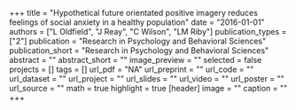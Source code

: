 +++
title = "Hypothetical future orientated positive imagery reduces feelings of social anxiety in a healthy population"
date = "2016-01-01"
authors = ["L Oldfield", "J Reay", "C Wilson", "LM Riby"]
publication_types = ["2"]
publication = "Research in Psychology and Behavioral Sciences"
publication_short = "Research in Psychology and Behavioral Sciences"
abstract = ""
abstract_short = ""
image_preview = ""
selected = false
projects = []
tags = []
url_pdf = "NA"
url_preprint = ""
url_code = ""
url_dataset = ""
url_project = ""
url_slides = ""
url_video = ""
url_poster = ""
url_source = ""
math = true
highlight = true
[header]
image = ""
caption = ""
+++
